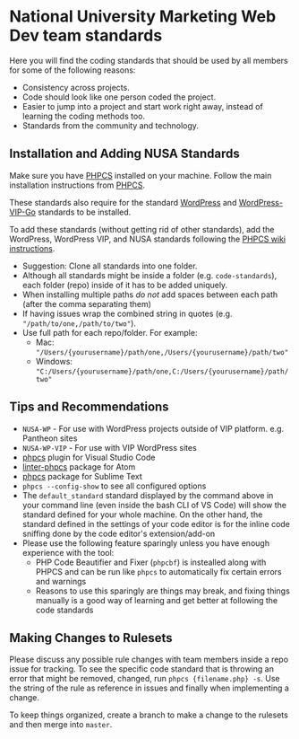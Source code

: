 # National University Marketing Web Dev team standards

Here you will find the coding standards that should be used by all members for some of the following reasons:

- Consistency across projects.
- Code should look like one person coded the project.
- Easier to jump into a project and start work right away, instead of learning the coding methods too.
- Standards from the community and technology.

## Installation and Adding NUSA Standards
Make sure you have [PHPCS](https://github.com/squizlabs/PHP_CodeSniffer) installed on your machine. Follow the main installation instructions from [PHPCS](https://github.com/squizlabs/PHP_CodeSniffer#installation).

These standards also require for the standard [WordPress](https://github.com/WordPress-Coding-Standards/WordPress-Coding-Standards) and [WordPress-VIP-Go](https://github.com/Automattic/VIP-Coding-Standards) standards to be installed.

To add these standards (without getting rid of other standards), add the WordPress, WordPress VIP, and NUSA standards following the [PHPCS wiki instructions](https://github.com/squizlabs/PHP_CodeSniffer/wiki/Configuration-Options#setting-the-installed-standard-paths).

- Suggestion: Clone all standards into one folder.
- Although all standards might be inside a folder (e.g. `code-standards`), each folder (repo) inside of it has to be added uniquely.
- When installing multiple paths *do not* add spaces between each path (after the comma separating them)
- If having issues wrap the combined string in quotes (e.g. `"/path/to/one,/path/to/two"`).
- Use full path for each repo/folder. For example:
  - Mac: `"/Users/{yourusername}/path/one,/Users/{yourusername}/path/two"`
  - Windows: `"C:/Users/{yourusername}/path/one,C:/Users/{yourusername}/path/two"`

## Tips and Recommendations
- `NUSA-WP` - For use with WordPress projects outside of VIP platform. e.g. Pantheon sites
- `NUSA-WP-VIP` - For use with VIP WordPress sites
- [phpcs](https://marketplace.visualstudio.com/items?itemName=ikappas.phpcs) plugin for Visual Studio Code
- [linter-phpcs](https://atom.io/packages/linter-phpcs) package for Atom
- [phpcs](https://packagecontrol.io/packages/Phpcs) package for Sublime Text
- `phpcs --config-show` to see all configured options
- The `default_standard` standard displayed by the command above in your command line (even inside the bash CLI of VS Code) will show the standard defined for your whole machine. On the other hand, the standard defined in the settings of your code editor is for the inline code sniffing done by the code editor's extension/add-on
- Please use the following feature sparingly unless you have enough experience with the tool:
  - PHP Code Beautifier and Fixer (`phpcbf`) is instealled along with PHPCS and can be run like `phpcs` to automatically fix certain errors and warnings
  - Reasons to use this sparingly are things may break, and fixing things manually is a good way of learning and get better at following the code standards


## Making Changes to Rulesets
Please discuss any possible rule changes with team members inside a repo issue for tracking. To see the specific code standard that is throwing an error that might be removed, changed, run `phpcs {filename.php} -s`. Use the string of the rule as reference in issues and finally when implementing a change.

To keep things organized, create a branch to make a change to the rulesets and then merge into `master`.
